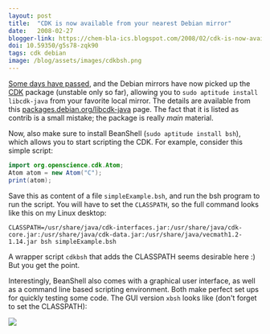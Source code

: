```yaml
---
layout: post
title:  "CDK is now available from your nearest Debian mirror"
date:   2008-02-27
blogger-link: https://chem-bla-ics.blogspot.com/2008/02/cdk-is-now-available-from-your-nearest.html
doi: 10.59350/g5s78-zqk90
tags: cdk debian
image: /blog/assets/images/cdkbsh.png
---
```


[Some days have passed](http://chem-bla-ics.blogspot.com/2008/02/cdk-close-to-entering-debian.html), and the Debian mirrors have
now picked up the [CDK](http://cdk.sf.net/) package (unstable only so far), allowing you to `sudo aptitude install libcdk-java` from
your favorite local mirror. The details are available from this [packages.debian.org/libcdk-java](http://packages.debian.org/libcdk-java)
page. The fact that it is listed as contrib is a small mistake; the package is really *main* material.

Now, also make sure to install BeanShell (`sudo aptitude install bsh`), which allows you to start scripting the CDK. For example,
consider this simple script:

```java
import org.openscience.cdk.Atom;
Atom atom = new Atom("C");
print(atom);
```

Save this as content of a file `simpleExample.bsh`, and run the bsh program to run the script. You will have to set the
`CLASSPATH`, so the full command looks like this on my Linux desktop:

```shell
CLASSPATH=/usr/share/java/cdk-interfaces.jar:/usr/share/java/cdk-core.jar:/usr/share/java/cdk-data.jar:/usr/share/java/vecmath1.2-1.14.jar bsh simpleExample.bsh
```

A wrapper script `cdkbsh` that adds the CLASSPATH seems desirable here :) But you get the point.

Interestingly, BeanShell also comes with a graphical user interface, as well as a command line based scripting environment.
Both make perfect set ups for quickly testing some code. The GUI version `xbsh` looks like (don't forget to set the CLASSPATH):

![](/blog/assets/images/cdkbsh.png)
